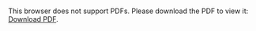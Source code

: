 <object data="christ-in-song/CIS1908pdfs/847.pdf" type="application/pdf" width="100%" height="1024px">
    <embed src="christ-in-song/CIS1908pdfs/847.pdf">
        <p>This browser does not support PDFs. Please download the PDF to view it: <a href="christ-in-song/CIS1908pdfs/847.pdf">Download PDF</a>.</p>
    </embed>
</object>
